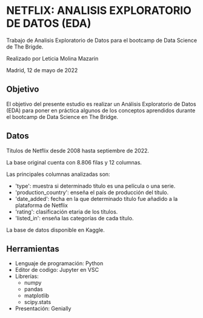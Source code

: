 # NETFLIX: ANALISIS EXPLORATORIO DE DATOS (EDA)

Trabajo de Analisis Exploratorio de Datos para el bootcamp de Data Science de The Brigde.

Realizado por Leticia Molina Mazarin

Madrid, 12 de mayo de 2022

## Objetivo

El objetivo del presente estudio es realizar un Análisis Exploratorio de Datos (EDA) para poner en práctica algunos de los conceptos aprendidos durante el bootcamp de Data Science en The Bridge.

## Datos

Títulos de Netflix desde 2008 hasta septiembre de 2022. 

La base original cuenta con 8.806 filas y 12 columnas.

Las principales columnas analizadas son:
- 'type': muestra si determinado título es una película o una serie.
- 'production_country': enseña el país de producción del título.
- 'date_added': fecha en la que determinado título fue añadido a la plataforma de Netflix
- 'rating': clasificación etaria de los títulos.
- 'listed_in': enseña las categorías de cada título. 


La base de datos disponible en Kaggle.

## Herramientas

- Lenguaje de programación: Python
- Editor de codigo: Jupyter en VSC
- Librerías:
    - numpy
    - pandas
    - matplotlib
    - scipy.stats
- Presentación: Genially

